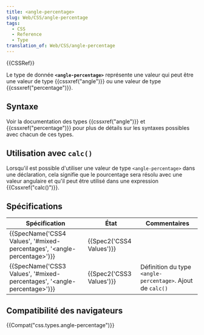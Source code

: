 ```yaml
---
title: <angle-percentage>
slug: Web/CSS/angle-percentage
tags:
  - CSS
  - Reference
  - Type
translation_of: Web/CSS/angle-percentage
---
```


{{CSSRef}}

Le type de donnée **`<angle-percentage>`** représente une valeur qui peut être une valeur de type {{cssxref("angle")}} ou une valeur de type {{cssxref("percentage")}}.

## Syntaxe

Voir la documentation des types {{cssxref("angle")}} et {{cssxref("percentage")}} pour plus de détails sur les syntaxes possibles avec chacun de ces types.

## Utilisation avec `calc()`

Lorsqu'il est possible d'utiliser une valeur de type `<angle-percentage>` dans une déclaration, cela signifie que le pourcentage sera résolu avec une valeur angulaire et qu'il peut être utilisé dans une expression {{Cssxref("calc()")}}.

## Spécifications

| Spécification                                                                                            | État                             | Commentaires                                               |
| -------------------------------------------------------------------------------------------------------- | -------------------------------- | ---------------------------------------------------------- |
| {{SpecName('CSS4 Values', '#mixed-percentages', '&lt;angle-percentage&gt;')}} | {{Spec2('CSS4 Values')}} |                                                            |
| {{SpecName('CSS3 Values', '#mixed-percentages', '&lt;angle-percentage&gt;')}} | {{Spec2('CSS3 Values')}} | Définition du type `<angle-percentage>`. Ajout de `calc()` |

## Compatibilité des navigateurs

{{Compat("css.types.angle-percentage")}}
